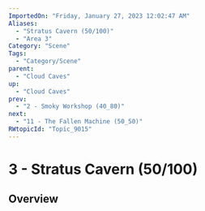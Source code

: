 ```yaml
---
ImportedOn: "Friday, January 27, 2023 12:02:47 AM"
Aliases:
  - "Stratus Cavern (50/100)"
  - "Area 3"
Category: "Scene"
Tags:
  - "Category/Scene"
parent:
  - "Cloud Caves"
up:
  - "Cloud Caves"
prev:
  - "2 - Smoky Workshop (40_80)"
next:
  - "11 - The Fallen Machine (50_50)"
RWtopicId: "Topic_9015"
---
```

# 3 - Stratus Cavern (50/100)
## Overview
